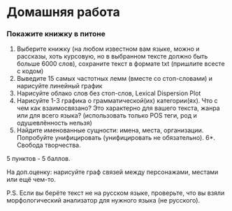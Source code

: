 # Домашняя работа
### Покажите книжку в питоне

1. Выберите книжку (на любом известном вам языке, можно и рассказы, хоть курсовую, но в выбранном тексте должно быть больше 6000 слов), сохраните текст в формате txt (пришлите всесте с кодом)
2. Выведите 15 самых частотных лемм (вместе со стоп-словами) и нарисуйте линейный график
3. Нарисуйте облако слов без стоп-слов, Lexical Dispersion Plot
4. Нарисуйте 1-3 графика о грамматической(их) категории(ях). Что с чем как взаимосвязано? Это характерно для вашего текста, жанра или для всего языка? (использовать только POS теги, род и одушевлённость нельзя)
5. Найдите именованные сущности: имена, места, организации. Попробуйте унифицировать (унифицировать не обязательно).
6*. Свобода творчества.

5 пунктов - 5 баллов.

На доп.оценку: нарисуйте граф связей между персонажами, местами или ещё чем-то.

P.S. Если вы берёте текст не на русском языке, проверьте, что вы взяли морфологический анализатор для нужного языка (не русского).
